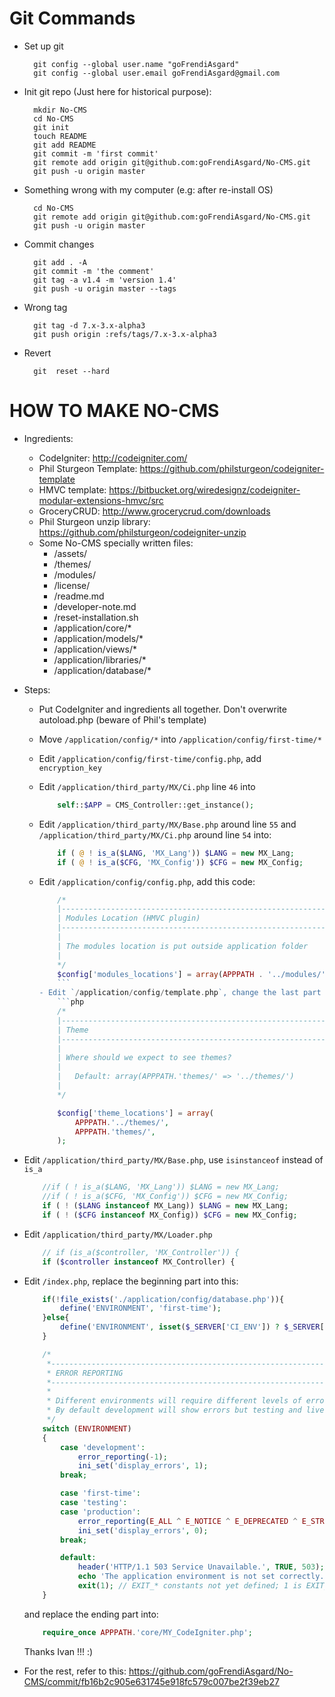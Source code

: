 Git Commands
============

* Set up git

        git config --global user.name "goFrendiAsgard"
        git config --global user.email goFrendiAsgard@gmail.com

* Init git repo (Just here for historical purpose):

        mkdir No-CMS
        cd No-CMS
        git init
        touch README
        git add README
        git commit -m 'first commit'
        git remote add origin git@github.com:goFrendiAsgard/No-CMS.git
        git push -u origin master

* Something wrong with my computer (e.g: after re-install OS)

        cd No-CMS
        git remote add origin git@github.com:goFrendiAsgard/No-CMS.git
        git push -u origin master

* Commit changes

        git add . -A
        git commit -m 'the comment'
        git tag -a v1.4 -m 'version 1.4'
        git push -u origin master --tags

* Wrong tag

        git tag -d 7.x-3.x-alpha3
        git push origin :refs/tags/7.x-3.x-alpha3

* Revert

        git  reset --hard


HOW TO MAKE NO-CMS 
===================

* Ingredients:
    - CodeIgniter: http://codeigniter.com/
    - Phil Sturgeon Template: https://github.com/philsturgeon/codeigniter-template
    - HMVC template: https://bitbucket.org/wiredesignz/codeigniter-modular-extensions-hmvc/src
    - GroceryCRUD: http://www.grocerycrud.com/downloads
    - Phil Sturgeon unzip library: https://github.com/philsturgeon/codeigniter-unzip
    - Some No-CMS specially written files:
        - /assets/
        - /themes/
        - /modules/
        - /license/
        - /readme.md
        - /developer-note.md
        - /reset-installation.sh
        - /application/core/*
        - /application/models/*
        - /application/views/*
        - /application/libraries/*
        - /application/database/*
* Steps:
    - Put CodeIgniter and ingredients all together. Don't overwrite autoload.php (beware of Phil's template)
    - Move `/application/config/*` into `/application/config/first-time/*`
    - Edit `/application/config/first-time/config.php`, add `encryption_key`
    - Edit `/application/third_party/MX/Ci.php` line `46` into

        ```php
            self::$APP = CMS_Controller::get_instance();
        ```

    - Edit `/application/third_party/MX/Base.php` around line `55` and `/application/third_party/MX/Ci.php` around line `54` into:

        ```php
            if ( @ ! is_a($LANG, 'MX_Lang')) $LANG = new MX_Lang;
            if ( @ ! is_a($CFG, 'MX_Config')) $CFG = new MX_Config;
        ```

    - Edit `/application/config/config.php`, add this code:

        ```php
            /*
            |--------------------------------------------------------------------------
            | Modules Location (HMVC plugin)
            |--------------------------------------------------------------------------
            |
            | The modules location is put outside application folder
            |
            */
            $config['modules_locations'] = array(APPPATH . '../modules/' => '../../modules/');
            ```
        - Edit `/application/config/template.php`, change the last part into:
            ```php
            /*
            |--------------------------------------------------------------------------
            | Theme
            |--------------------------------------------------------------------------
            |
            | Where should we expect to see themes?
            |
            |   Default: array(APPPATH.'themes/' => '../themes/')
            |
            */

            $config['theme_locations'] = array( 
                APPPATH.'../themes/',
                APPPATH.'themes/',
            );
        ```

* Edit `/application/third_party/MX/Base.php`, use `isinstanceof` instead of `is_a`

    ```php
        //if ( ! is_a($LANG, 'MX_Lang')) $LANG = new MX_Lang;
        //if ( ! is_a($CFG, 'MX_Config')) $CFG = new MX_Config;
        if ( ! ($LANG instanceof MX_Lang)) $LANG = new MX_Lang;
        if ( ! ($CFG instanceof MX_Config)) $CFG = new MX_Config;
    ```

* Edit `/application/third_party/MX/Loader.php`

    ```php
        // if (is_a($controller, 'MX_Controller')) {
        if ($controller instanceof MX_Controller) {
    ```

* Edit `/index.php`, replace the beginning part into this:

    ```php
        if(!file_exists('./application/config/database.php')){
            define('ENVIRONMENT', 'first-time');
        }else{
            define('ENVIRONMENT', isset($_SERVER['CI_ENV']) ? $_SERVER['CI_ENV'] : 'development');
        }

        /*
         *---------------------------------------------------------------
         * ERROR REPORTING
         *---------------------------------------------------------------
         *
         * Different environments will require different levels of error reporting.
         * By default development will show errors but testing and live will hide them.
         */
        switch (ENVIRONMENT)
        {
            case 'development':
                error_reporting(-1);
                ini_set('display_errors', 1);
            break;

            case 'first-time':
            case 'testing':
            case 'production':
                error_reporting(E_ALL ^ E_NOTICE ^ E_DEPRECATED ^ E_STRICT);
                ini_set('display_errors', 0);
            break;

            default:
                header('HTTP/1.1 503 Service Unavailable.', TRUE, 503);
                echo 'The application environment is not set correctly.';
                exit(1); // EXIT_* constants not yet defined; 1 is EXIT_ERROR, a generic error.
        }
    ```
    and replace the ending part into:
    ```php
        require_once APPPATH.'core/MY_CodeIgniter.php';
    ```
    Thanks Ivan !!! :)

* For the rest, refer to this: https://github.com/goFrendiAsgard/No-CMS/commit/fb16b2c905e631745e918fc579c007be2f39eb27